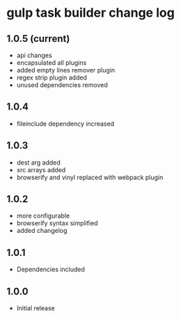 # gulp task builder change log

## 1.0.5 (current)
- api changes
- encapsulated all plugins
- added empty lines remover plugin
- regex strip plugin added
- unused dependencies removed

## 1.0.4
- fileinclude dependency increased

## 1.0.3
- dest arg added
- src arrays added
- browserify and vinyl replaced with webpack plugin

## 1.0.2
- more configurable
- browserify syntax simplified
- added changelog

## 1.0.1
- Dependencies included

## 1.0.0
- Initial release